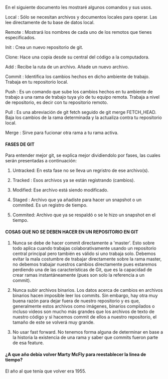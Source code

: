 En el siguiente documento les mostraré algunos comandos y sus usos.

Local : Sólo se necesitan archivos y documentos locales para operar. Las lee directamente de tu base de datos local.

Remote : Mostrará los nombres de cada uno de los remotos que tienes especificados.

Init : Crea un nuevo repositorio de git.

Clone: Hace una copia desde su central del código a la computadora.

Add : Recibe la ruta de un archivo. Añade un nuevo archivo.

Commit : Identifica los cambios hechos en dicho ambiente de trabajo. Trabaja en tu repositorio local.

Push : Es un comando que sube los cambios hechos en tu ambiente de trabajo a una rama de trabajo tuya y/o de tu equipo remota. Trabaja a nivel de repositorio, es decir con tu repositorio remoto.

Pull : Es una abreviación de git fetch seguido de git merge FETCH_HEAD.
Baja los cambios de la rama determinada y la actualiza contra tu repositorio local.

Merge : Sirve para fucionar otra rama a tu rama activa.

#### FASES DE GIT
Para entender mejor git, se explica mejor dividiendolo por fases, las cuales serán presentadas a continuación:

1. Untracked: En esta fase no se lleva un regristro de ese archivo(s).

2. Tracked : Esos archivos ya se están registrando (cambios).

3. Modified: Ese archivo está siendo modificado.

4. Staged : Archivo que ya añadiste para hacer un snapshot o un commited. Es un registro de tiempo.

5. Commited: Archivo que ya se respaldó o se le hizo un snapshot en el tiempo.

#### COSAS QUE NO SE DEBEN HACER EN UN REPOSITORIO EN GIT

1. Nunca se debe de hacer commit directamente a 'master'.
Esto sobre todo aplica cuando trabajas colaborativamente usando un repositorio central principal pero también es válido si uno trabaja solo. Debemos evitar la mala costumbre de trabajar directamente sobre la rama master, no debemos trabajar nuestros cambios directamente pues estaremos perdiendo una de las características de Git, que es la capacidad de crear ramas instantáneamente (pues son solo la referencia a un commit).

2. Nunca subir archivos binarios.
Los datos acerca de cambios en archivos binarios hacen imposible leer los commits. Sin embargo, hay otra muy buena razón para dejar fuera de nuestro repositorio y es que, generalmente estos archivos como imágenes, binarios compilados o incluso videos son mucho más grandes que los archivos de texto de nuestro código y si hacemos commit de ellos a nuestro repositorio, el tamaño de este se volverá muy grande.

3. No usar fast forward.
No tenemos forma alguna de determinar en base a la historia la existencia de una rama y saber que commits fueron parte de esa feature.

#### ¿A que año debía volver Marty McFly para reestablecer la linea de tiempo?

El año al que tenía que volver era 1955.
